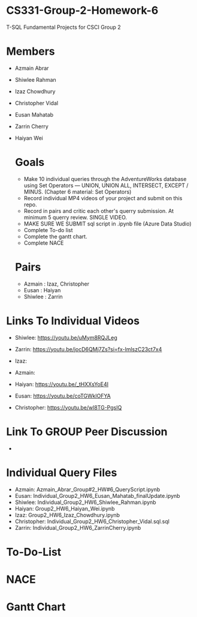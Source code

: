 # CS331-Group-2-Homework-6

T-SQL Fundamental Projects for CSCI Group 2

# Members
- Azmain Abrar
- Shiwlee Rahman
- Izaz Chowdhury
- Christopher Vidal
- Eusan Mahatab
- Zarrin Cherry
- Haiyan Wei

  # Goals
  - Make 10 individual queries through the AdventureWorks database using Set Operators — UNION, UNION ALL, INTERSECT, EXCEPT / MINUS. (Chapter 6 material: Set Operators)
  - Record individual MP4 videos of your project and submit on this repo.
  - Record in pairs and critic each other's querry submission. At minimum 5 querry review. SINGLE VIDEO.
  - MAKE SURE WE SUBMIT sql script in .ipynb file (Azure Data Studio)
  - Complete To-do list
  - Complete the gantt chart.
  - Complete NACE 

  # Pairs
  - Azmain : Izaz, Christopher
  - Eusan : Haiyan
  - Shiwlee : Zarrin 

 # Links To Individual Videos
 - Shiwlee: https://youtu.be/uMym8RQJLeg
   
 - Zarrin: https://youtu.be/jocD6QMj7Zs?si=fx-lmlszC23ct7x4
   
 - Izaz:
   
 - Azmain: 
   
 - Haiyan: https://youtu.be/_tHXXsYoE4I
 - Eusan:  https://youtu.be/coTGWklOFYA
   
 - Christopher: https://youtu.be/wl8TG-PgsIQ

 # Link To GROUP Peer Discussion
-

# Individual Query Files
- Azmain: Azmain_Abrar_Group#2_HW#6_QueryScript.ipynb
- Eusan: Individual_Group2_HW6_Eusan_Mahatab_finalUpdate.ipynb
- Shiwlee: Individual_Group2_HW6_Shiwlee_Rahman.ipynb
- Haiyan: Group2_HW6_Haiyan_Wei.ipynb
- Izaz: Group2_HW6_Izaz_Chowdhury.ipynb
- Christopher: Individual_Group2_HW6_Christopher_Vidal.sql.sql
- Zarrin: Individual_Group2_HW6_ZarrinCherry.ipynb

# To-Do-List





# NACE




# Gantt Chart 
